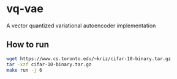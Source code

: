 # vq-vae
A vector quantized variational autoencoder implementation

## How to run
```bash
wget https://www.cs.toronto.edu/~kriz/cifar-10-binary.tar.gz
tar -xzf cifar-10-binary.tar.gz
make run -j 6
```